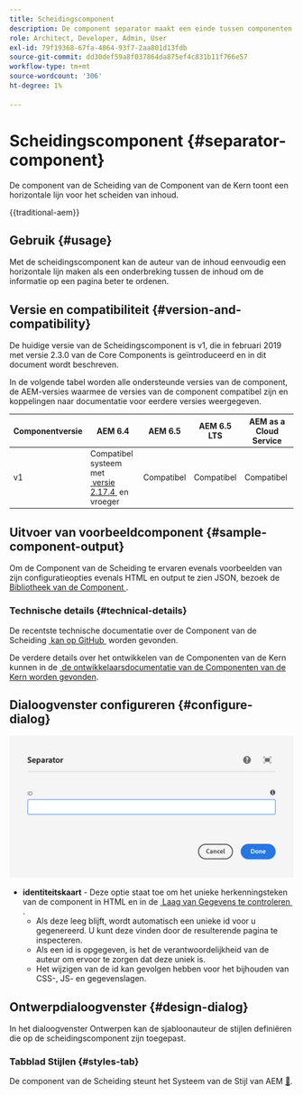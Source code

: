 ```yaml
---
title: Scheidingscomponent
description: De component separator maakt een einde tussen componenten op een pagina
role: Architect, Developer, Admin, User
exl-id: 79f19368-67fa-4864-93f7-2aa801d13fdb
source-git-commit: dd30def59a8f037864da875ef4c831b11f766e57
workflow-type: tm+mt
source-wordcount: '306'
ht-degree: 1%

---
```



# Scheidingscomponent {#separator-component}

De component van de Scheiding van de Component van de Kern toont een horizontale lijn voor het scheiden van inhoud.

{{traditional-aem}}

## Gebruik {#usage}

Met de scheidingscomponent kan de auteur van de inhoud eenvoudig een horizontale lijn maken als een onderbreking tussen de inhoud om de informatie op een pagina beter te ordenen.

## Versie en compatibiliteit {#version-and-compatibility}

De huidige versie van de Scheidingscomponent is v1, die in februari 2019 met versie 2.3.0 van de Core Components is geïntroduceerd en in dit document wordt beschreven.

In de volgende tabel worden alle ondersteunde versies van de component, de AEM-versies waarmee de versies van de component compatibel zijn en koppelingen naar documentatie voor eerdere versies weergegeven.

| Componentversie | AEM 6.4 | AEM 6.5 | AEM 6.5 LTS | AEM as a Cloud Service |
|---|---|---|---|---|
| v1 | Compatibel systeem met <br>[&#x200B; versie 2.17.4 &#x200B;](/help/versions.md) en vroeger | Compatibel | Compatibel | Compatibel |

## Uitvoer van voorbeeldcomponent {#sample-component-output}

Om de Component van de Scheiding te ervaren evenals voorbeelden van zijn configuratieopties evenals HTML en output te zien JSON, bezoek de [&#x200B; Bibliotheek van de Component &#x200B;](https://adobe.com/go/aem_cmp_library_separator).

### Technische details {#technical-details}

De recentste technische documentatie over de Component van de Scheiding [&#x200B; kan op GitHub &#x200B;](https://adobe.com/go/aem_cmp_tech_separator_v1) worden gevonden.

De verdere details over het ontwikkelen van de Componenten van de Kern kunnen in de [&#x200B; de ontwikkelaarsdocumentatie van de Componenten van de Kern worden gevonden &#x200B;](/help/developing/overview.md).

## Dialoogvenster configureren {#configure-dialog}

![&#x200B; de bewerkingsdialoog van de Component van de Scheiding &#x200B;](/help/assets/separator-edit.png)

* **identiteitskaart** - Deze optie staat toe om het unieke herkenningsteken van de component in HTML en in de [&#x200B; Laag van Gegevens te controleren &#x200B;](/help/developing/data-layer/overview.md).
   * Als deze leeg blijft, wordt automatisch een unieke id voor u gegenereerd. U kunt deze vinden door de resulterende pagina te inspecteren.
   * Als een id is opgegeven, is het de verantwoordelijkheid van de auteur om ervoor te zorgen dat deze uniek is.
   * Het wijzigen van de id kan gevolgen hebben voor het bijhouden van CSS-, JS- en gegevenslagen.

## Ontwerpdialoogvenster {#design-dialog}

In het dialoogvenster Ontwerpen kan de sjabloonauteur de stijlen definiëren die op de scheidingscomponent zijn toegepast.

### Tabblad Stijlen {#styles-tab}

De component van de Scheiding steunt het Systeem van de Stijl van AEM [&#128279;](/help/get-started/authoring.md#component-styling).
